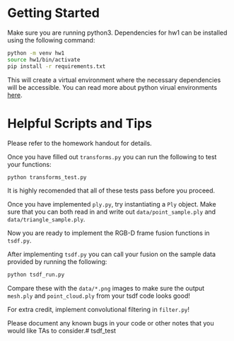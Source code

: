 # Getting Started
Make sure you are running python3. Dependencies for hw1 can be installed using the following command:
```bash
python -m venv hw1
source hw1/bin/activate
pip install -r requirements.txt
```
This will create a virtual environment where the necessary dependencies will be accessible.
You can read more about python virual environments [here](https://pymbook.readthedocs.io/en/latest/virtualenv.html).


# Helpful Scripts and Tips
Please refer to the homework handout for details.

Once you have filled out `transforms.py` you can run the following to test your functions:
```bash
python transforms_test.py
```
It is highly recomended that all of these tests pass before you proceed.

Once you have implemented `ply.py`, try instantiating a `Ply` object. Make sure that you can both read in and write out `data/point_sample.ply` and `data/triangle_sample.ply`.

Now you are ready to implement the RGB-D frame fusion functions in `tsdf.py`.

After implementing `tsdf.py` you can call your fusion on the sample data provided by running the following:
```bash
python tsdf_run.py
```
Compare these with the `data/*.png` images to make sure the output `mesh.ply` and `point_cloud.ply` from your tsdf code looks good!

For extra credit, implement convolutional filtering in `filter.py`!

Please document any known bugs in your code or other notes that you would like TAs to consider.# tsdf_test
